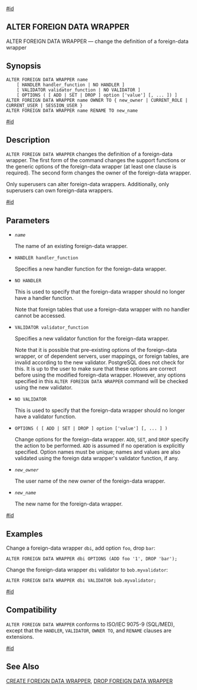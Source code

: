 [#id](#SQL-ALTERFOREIGNDATAWRAPPER)

## ALTER FOREIGN DATA WRAPPER

ALTER FOREIGN DATA WRAPPER — change the definition of a foreign-data wrapper

## Synopsis

```
ALTER FOREIGN DATA WRAPPER name
    [ HANDLER handler_function | NO HANDLER ]
    [ VALIDATOR validator_function | NO VALIDATOR ]
    [ OPTIONS ( [ ADD | SET | DROP ] option ['value'] [, ... ]) ]
ALTER FOREIGN DATA WRAPPER name OWNER TO { new_owner | CURRENT_ROLE | CURRENT_USER | SESSION_USER }
ALTER FOREIGN DATA WRAPPER name RENAME TO new_name
```

[#id](#id-1.9.3.12.5)

## Description

`ALTER FOREIGN DATA WRAPPER` changes the definition of a foreign-data wrapper. The first form of the command changes the support functions or the generic options of the foreign-data wrapper (at least one clause is required). The second form changes the owner of the foreign-data wrapper.

Only superusers can alter foreign-data wrappers. Additionally, only superusers can own foreign-data wrappers.

[#id](#id-1.9.3.12.6)

## Parameters

* *`name`*

  The name of an existing foreign-data wrapper.

* `HANDLER handler_function`

  Specifies a new handler function for the foreign-data wrapper.

* `NO HANDLER`

  This is used to specify that the foreign-data wrapper should no longer have a handler function.

  Note that foreign tables that use a foreign-data wrapper with no handler cannot be accessed.

* `VALIDATOR validator_function`

  Specifies a new validator function for the foreign-data wrapper.

  Note that it is possible that pre-existing options of the foreign-data wrapper, or of dependent servers, user mappings, or foreign tables, are invalid according to the new validator. PostgreSQL does not check for this. It is up to the user to make sure that these options are correct before using the modified foreign-data wrapper. However, any options specified in this `ALTER FOREIGN DATA WRAPPER` command will be checked using the new validator.

* `NO VALIDATOR`

  This is used to specify that the foreign-data wrapper should no longer have a validator function.

* `OPTIONS ( [ ADD | SET | DROP ] option ['value'] [, ... ] )`

  Change options for the foreign-data wrapper. `ADD`, `SET`, and `DROP` specify the action to be performed. `ADD` is assumed if no operation is explicitly specified. Option names must be unique; names and values are also validated using the foreign data wrapper's validator function, if any.

* *`new_owner`*

  The user name of the new owner of the foreign-data wrapper.

* *`new_name`*

  The new name for the foreign-data wrapper.

[#id](#id-1.9.3.12.7)

## Examples

Change a foreign-data wrapper `dbi`, add option `foo`, drop `bar`:

```
ALTER FOREIGN DATA WRAPPER dbi OPTIONS (ADD foo '1', DROP 'bar');
```

Change the foreign-data wrapper `dbi` validator to `bob.myvalidator`:

```
ALTER FOREIGN DATA WRAPPER dbi VALIDATOR bob.myvalidator;
```

[#id](#id-1.9.3.12.8)

## Compatibility

`ALTER FOREIGN DATA WRAPPER` conforms to ISO/IEC 9075-9 (SQL/MED), except that the `HANDLER`, `VALIDATOR`, `OWNER TO`, and `RENAME` clauses are extensions.

[#id](#id-1.9.3.12.9)

## See Also

[CREATE FOREIGN DATA WRAPPER](sql-createforeigndatawrapper), [DROP FOREIGN DATA WRAPPER](sql-dropforeigndatawrapper)
